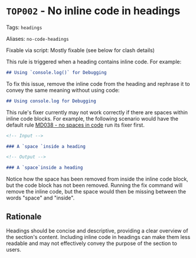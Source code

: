 # `TOP002` - No inline code in headings

Tags: `headings`

Aliases: `no-code-headings`

Fixable via script: Mostly fixable (see below for clash details)

This rule is triggered when a heading contains inline code. For example:

```markdown
## Using `console.log()` for Debugging
```

To fix this issue, remove the inline code from the heading and rephrase it to convey the same meaning without using code:

```markdown
## Using console.log for Debugging
```

This rule's fixer currently may not work correctly if there are spaces within inline code blocks. For example, the following scenario would have the default rule [MD038 - no spaces in code](https://github.com/DavidAnson/markdownlint/blob/main/doc/md038.md) run its fixer first.

```markdown
<!-- Input -->

### A `space `inside a heading

<!-- Output -->

### A `space`inside a heading
```

Notice how the space has been removed from inside the inline code block, but the code block has not been removed. Running the fix command will remove the inline code, but the space would then be missing between the words "space" and "inside".

## Rationale

Headings should be concise and descriptive, providing a clear overview of the section's content. Including inline code in headings can make them less readable and may not effectively convey the purpose of the section to users.
